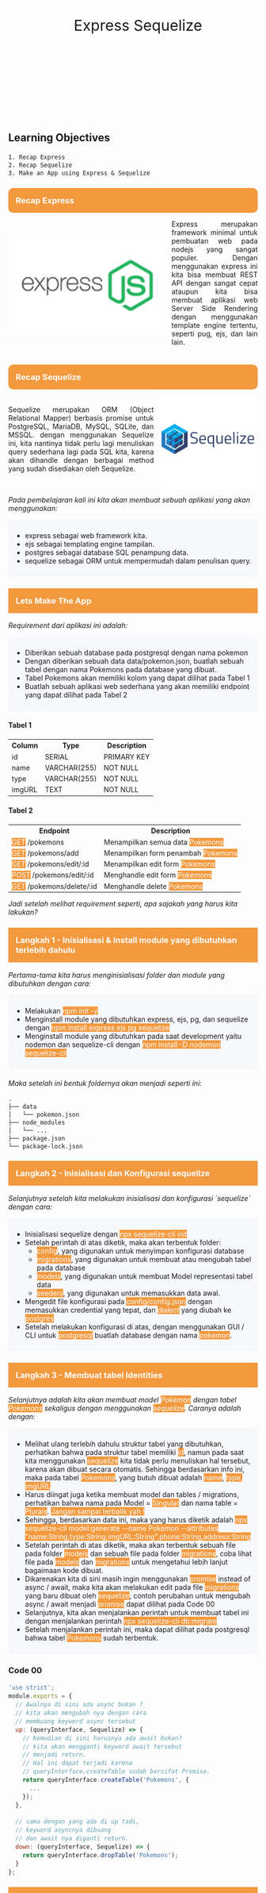 
<div style="background-image:url('assets/jumbotron.jpg'); padding:10px; background-position:center;background-size:cover;background-repeat:no-repeat;display:flex;justify-content:center;align-items:center;width:100%; height:350px;background-attachment:fixed">
<div style="padding:20px; background-color:rgba(255, 255, 255,.8);border-radius:20px">
<span style="font-size:30px;">Express Sequelize</span>
</div>
</div>


## Learning Objectives
    1. Recap Express
    2. Recap Sequelize
    3. Make an App using Express & Sequelize

<h3 style="background-color:#f3993e;color:#fff;padding:15px; border-radius:10px;margin-bottom:0">Recap Express</h3>
<div style="display:flex;align-items:center">
<img src="assets/express.png" style="height:200px; object-fit:contain" />
<p style="text-align:justify; margin-left:10px"">Express merupakan framework minimal untuk pembuatan web pada nodejs yang sangat populer. Dengan menggunakan express ini kita bisa membuat REST API dengan sangat cepat ataupun kita bisa membuat aplikasi web Server Side Rendering dengan menggunakan template engine tertentu, seperti pug, ejs, dan lain lain.</p>
</div>

<h3 style="background-color:#f3993e;color:#fff;padding:15px; border-radius:10px;margin-bottom:0">Recap Sequelize</h3>
<div style="display:flex;align-items:center">
<p style="text-align:justify; margin-right:10px">Sequelize merupakan ORM (Object Relational Mapper) berbasis promise untuk PostgreSQL, MariaDB, MySQL, SQLite, dan MSSQL. dengan menggunakan Sequelize ini, kita nantinya tidak perlu lagi menuliskan query sederhana lagi pada SQL kita, karena akan dihandle dengan berbagai method yang sudah disediakan oleh Sequelize.</p>
<img src="assets/sequelize.png" style="height:200px; object-fit:contain" />
</div>

<p style="font-style:italic">Pada pembelajaran kali ini kita akan membuat sebuah aplikasi yang akan menggunakan:</p>

<div style="background-color:#f7f8fb;padding:10px">
<ul>
<li>express sebagai web framework kita.</li>
<li>ejs sebagai templating engine tampilan.</li>
<li>postgres sebagai database SQL penampung data.</li>
<li>sequelize sebagai ORM untuk mempermudah dalam penulisan query.</li>
</ul>
</div>

<h3 style="background-color:#f3993e;color:#fff;padding:15px;">Lets Make The App</h3>
<p style="font-style:italic">Requirement dari aplikasi ini adalah:</p>
<div style="background-color:#f7f8fb;padding:10px">
<ul>
<li>Diberikan sebuah database pada postgresql dengan nama pokemon</li>
<li>Dengan diberikan sebuah data data/pokemon.json, buatlah sebuah tabel dengan nama Pokemons pada database yang dibuat.</li>
<li>Tabel Pokemons akan memiliki kolom yang dapat dilihat pada Tabel 1</li>
<li>Buatlah sebuah aplikasi web sederhana yang akan memiliki endpoint yang dapat dilihat pada Tabel 2</li>
</ul>
</div>
<h4 style="margin-top:20px">Tabel 1</h4>
<table style="margin-top:20px">
  <tr>
    <th>Column</th>
    <th>Type</th>
    <th>Description</th>
  </tr>
  <tr>
    <td>id</td>
    <td>SERIAL</td>
    <td>PRIMARY KEY</td>
  </tr>
  <tr>
    <td>name</td>
    <td>VARCHAR(255)</td>
    <td>NOT NULL</td>
  </tr>
  <tr>
    <td>type</td>
    <td>VARCHAR(255)</td>
    <td>NOT NULL</td>
  </tr>
  <tr>
    <td>imgURL</td>
    <td>TEXT</td>
    <td>NOT NULL</td>
  </tr>
</table>

<h4 style="margin-top:20px">Tabel 2</h4>
<table style="margin-top:20px">
  <tr>
    <th>Endpoint</th>
    <th>Description</th>
  </tr>
  <tr>
    <td><span style="background-color:#f3993e;color:#fff">GET</span> /pokemons</td>
    <td>Menampilkan semua data <span style="background-color:#f3993e;color:#fff">Pokemons</span></td>
  </tr>
  <tr>
    <td><span style="background-color:#f3993e;color:#fff">GET</span> /pokemons/add</td>
    <td>Menampilkan form penambah <span style="background-color:#f3993e;color:#fff">Pokemons</span></td>
  </tr>
  <tr>
    <td><span style="background-color:#f3993e;color:#fff">GET</span> /pokemons/edit/:id</td>
    <td>Menampilkan edit form <span style="background-color:#f3993e;color:#fff">Pokemons</span></td>
  </tr>
  <tr>
    <td><span style="background-color:#f3993e;color:#fff">POST</span> /pokemons/edit/:id</td>
    <td>Menghandle edit form <span style="background-color:#f3993e;color:#fff">Pokemons</span></td>
  </tr>
  <tr>
    <td><span style="background-color:#f3993e;color:#fff">GET</span> /pokemons/delete/:id</td>
    <td>Menghandle delete <span style="background-color:#f3993e;color:#fff">Pokemons</span></td>
  </tr>
</table>

<p style="font-style:italic">Jadi setelah melihat requirement seperti, apa sajakah yang harus kita lakukan?</p>

<h3 style="background-color:#f3993e;color:#fff;padding:15px;">
Langkah 1 - Inisialisasi & Install module yang dibutuhkan terlebih dahulu</h3>
<p style="font-style:italic">
Pertama-tama kita harus menginisialisasi folder dan module yang dibutuhkan dengan cara:</p>

<div style="background-color:#f7f8fb;padding:10px">
<ul>
<li>Melakukan <span style="background-color:#f3993e;color:#fff">npm init -y</span></li>
<li>Menginstall module yang dibutuhkan express, ejs, pg, dan sequelize dengan <span style="background-color:#f3993e;color:#fff">npm install express ejs pg sequelize</span></li>
<li>Menginstall module yang dibutuhkan pada saat development yaitu nodemon dan sequelize-cli dengan 
<span style="background-color:#f3993e;color:#fff">npm install -D nodemon sequelize-cli</span></li>
</ul>
</div>

<p style="font-style:italic; margin-top:20px">Maka setelah ini bentuk foldernya akan menjadi seperti ini:</p>

```
.
├── data
│   └── pokemon.json
├── node_modules
│   └── ...
├── package.json
└── package-lock.json
```
<h3 style="background-color:#f3993e;color:#fff;padding:15px;">
Langkah 2 - Inisialisasi dan Konfigurasi sequelize</h3>
<p style="font-style:italic">
Selanjutnya setelah kita melakukan inisialisasi dan konfigurasi `sequelize` 
dengan cara:</p>
<div style="background-color:#f7f8fb;padding:10px">
<ul>
<li>Inisialisasi sequelize dengan <span style="background-color:#f3993e;color:#fff">npx sequelize-cli init</span></li>
<li>Setelah perintah di atas diketik, maka akan terbentuk folder:
<ul>
<li><span style="background-color:#f3993e;color:#fff">config</span>, yang digunakan untuk menyimpan konfigurasi database</li>
<li><span style="background-color:#f3993e;color:#fff">migrations</span>, yang digunakan untuk membuat atau mengubah tabel pada database</li>
<li><span style="background-color:#f3993e;color:#fff">models</span>, yang digunakan untuk membuat Model representasi tabel data</li>
<li><span style="background-color:#f3993e;color:#fff">seeders</span>, yang digunakan untuk memasukkan data awal.</li>
</ul>
</li>
<li>Mengedit file konfigurasi pada <span style="background-color:#f3993e;color:#fff">config/config.json</span> dengan memasukkan 
  credential yang tepat, dan <span style="background-color:#f3993e;color:#fff">dialect</span> yang diubah ke <span style="background-color:#f3993e;color:#fff">postgres</span></li>
<li>Setelah melakukan konfigurasi di atas, dengan menggunakan GUI / CLI untuk 
  <span style="background-color:#f3993e;color:#fff">postgresql</span> buatlah database dengan nama <span style="background-color:#f3993e;color:#fff">pokemon</span>. </li>
</ul>
</div>

<h3 style="background-color:#f3993e;color:#fff;padding:15px;">
Langkah 3 - Membuat tabel Identities</h3>
<p style="font-style:italic">
Selanjutnya adalah kita akan membuat model <span style="background-color:#f3993e;color:#fff">Pokemon</span> dengan tabel <span style="background-color:#f3993e;color:#fff">Pokemons</span>
sekaligus dengan menggunakan <span style="background-color:#f3993e;color:#fff">sequelize</span>. Caranya adalah dengan:</p>
<div style="background-color:#f7f8fb;padding:10px">
<ul>
<li>Melihat ulang terlebih dahulu struktur tabel yang dibutuhkan, perhatikan 
  bahwa pada struktur tabel memiliki <span style="background-color:#f3993e;color:#fff">id</span>, namun pada saat kita menggunakan
  <span style="background-color:#f3993e;color:#fff">sequelize</span> kita tidak perlu menuliskan hal tersebut, karena akan dibuat
  secara otomatis. Sehingga berdasarkan info ini, maka pada tabel <span style="background-color:#f3993e;color:#fff">Pokemons</span>,
  yang butuh dibuat adalah <span style="background-color:#f3993e;color:#fff">name</span>, <span style="background-color:#f3993e;color:#fff">type<span>, <span style="background-color:#f3993e;color:#fff">imgURL</span></li>
<li>Harus diingat juga ketika membuat model dan tables / migrations, perhatikan
  bahwa nama pada Model = <span style="background-color:#f3993e;color:#fff">Singular</span> dan nama table = <span style="background-color:#f3993e;color:#fff">Plurals</span>.
  <span style="background-color:#f3993e;color:#fff">Jangan sampai terbalik yah !</span</li>
<li>Sehingga, berdasarkan data ini, maka yang harus diketik adalah 
  <span style="background-color:#f3993e;color:#fff">npx sequelize-cli model:generate --name Pokemon --attributes "name:String,type:String,imgURL:String",phone:String,address:String</span></li>
<li>Setelah perintah di atas diketik, maka akan terbentuk sebuah file pada 
  folder <span style="background-color:#f3993e;color:#fff">models</span> dan sebuah file pada folder <span style="background-color:#f3993e;color:#fff">migrations</span>, coba lihat file
  pada <span style="background-color:#f3993e;color:#fff">models</span> dan <span style="background-color:#f3993e;color:#fff">migrations</span>  untuk mengetahui lebih lanjut bagaimaan kode
  dibuat.</li>
<li>Dikarenakan kita di sini masih ingin menggunakan <span style="background-color:#f3993e;color:#fff">promise</span> instead of
  async / await, maka kita akan melakukan edit pada file <span style="background-color:#f3993e;color:#fff">migrations</span> yang
  baru dibuat oleh <span style="background-color:#f3993e;color:#fff">sequelize</span>, contoh perubahan untuk mengubah async / await
  menjadi <span style="background-color:#f3993e;color:#fff">promise</span> dapat dilihat pada Code 00</li>
<li>Selanjutnya, kita akan menjalankan perintah untuk membuat tabel ini dengan 
  menjalankan perintah <span style="background-color:#f3993e;color:#fff">npx sequelize-cli db:migrate</span></li>
<li>Setelah menjalankan perintah ini, maka dapat dilihat pada postgresql bahwa 
  tabel <span style="background-color:#f3993e;color:#fff">Pokemons</span> sudah terbentuk.</li>
</ul>
</div>

### Code 00
```javascript
'use strict';
module.exports = {
  // Awalnya di sini ada async bukan ?
  // kita akan mengubah nya dengan cara 
  // membuang keyword async tersebut
  up: (queryInterface, Sequelize) => {
    // Kemudian di sini harusnya ada await bukan?
    // kita akan mengganti keyword await tersebut
    // menjadi return.
    // Hal ini dapat terjadi karena 
    // queryInterface.createTable sudah bersifat Promise.
    return queryInterface.createTable('Pokemons', {
      ...
    });
  },

  // sama dengan yang ada di up tadi, 
  // keyword asyncnya dibuang
  // dan await nya diganti return.
  down: (queryInterface, Sequelize) => {
    return queryInterface.dropTable('Pokemons');
  }
};
```

<h3 style="background-color:#f3993e;color:#fff;padding:15px;">
Langkah 4 - Membuat seeder</h3>
<p style="font-style:italic">Selanjutnya, setelah tabel terbentuk, kita akan memasukkan data yang kita
miliki dalam <span style="background-color:#f3993e;color:#fff">data/pokemon.json</span> menjadi data dalam tabel kita, oleh karena itu
langkah-langkahnya adalah:</p>
<div style="background-color:#f7f8fb;padding:10px">
<ul>
<li>Membuat file seed dengan cara mengetik perintah 
  <span style="background-color:#f3993e;color:#fff">npx sequelize-cli seed:generate --name seed-pokemons</span></li>
<li>Setelah mengetik perintah di atas, maka akan terbentuk file baru dengan nama
  <span style="background-color:#f3993e;color:#fff">seeders/[timestamp]-seed-pokemons.js</span>, buka file tersebut dan kita akan 
  mengedit file tersebut. Kode yang akan ditulis dapat dilihat pada 
  Code 01</li>
<li>Setelah menuliskan kode tersebut, kita akan melakukan *seeding* dengan cara 
  mengetik <span style="background-color:#f3993e;color:#fff">npx sequelize db:seed:all</span></li>
</ul>
</div>


#### Code 01
```javascript
'use strict';
// 01.
// Jangan lupa fs karena kita mau baca json
const fs = require('fs');

module.exports = {
  up: (queryInterface, Sequelize) => {
    // 02.
    // Di sini kita akan membaca filenya terlebih dahulu
    // Ingat bahwa pada sequelize semua tabel akan memiliki 2 kolom tambahan
    // createdAt dan updatedAt
    // sehingga kita harus memasukkan data tersebut.

    let pokemons = JSON.parse(fs.readFileSync('./data/pokemon.json', 'utf8'));

    pokemons = pokemons.map(elem => {
      // Jangan lupa dipetakan karena dalam tabel Pokemons dibutuhkan 
      // 2 tambahan kolom ini
      elem.createdAt = new Date();
      elem.updatedAt = new Date();

      return elem;
    })

    // 03. 
    // Masukkan data ke dalam tabel Pokemons
    // Kita gunakan 
    // return queryInterface.bulkInsert('NamaTabel', arrayObj, opt)
    return queryInterface.bulkInsert(
      'Pokemons', 
      pokemons, 
      {}
    );
  },

  down: (queryInterface, Sequelize) => {
    // Ceritanya, kalau ada up (kita melakukan)
    // down (kita mereverse apa yang kita lakukan)
    // Kita gunakan 
    // return queryInterface.bulkDelete('NamaTabel', arrayObj, opt)
    return queryInterface.bulkDelete('Pokemons', null, {});
  }
};
```


<h3 style="background-color:#f3993e;color:#fff;padding:15px;">
Langkah 5 - Membuat app.js, routes, dan Controller</h3>
<p style="font-style:italic">Sebelumnya, kita akan membuat sebuah folder bernama <span style="background-color:#f3993e;color:#fff">controllers</span> terlebih
dahulu dan membuat sebuah file <span style="background-color:#f3993e;color:#fff">controllers/controller.js</span> yang masih kosong</p>

<p style="font-style:italic">Selanjutnya kita akan membuat app.js beserta routesnya terlebih dahulu.</p>

<p style="font-style:italic">Pada file <span style="background-color:#f3993e;color:#fff">app.js</span> kita akan menuliskan kode untuk:</p>

<div style="background-color:#f7f8fb;padding:10px">
<ul>
<li>Menjalankan express</li>
<li>Menggunakan view engine ejs</li>
<li>Menggunakan body-parser / express.urlencoded</li>
<li>Membuat router express mengarah ke <span style="background-color:#f3993e;color:#fff">routes/index.js</span></li>
</ul>
</div>

<p style="margin-top:20px">Sehingga pada file <span style="background-color:#f3993e;color:#fff">app.js</span>, akan terbentuk kode sebagai berikut</p>


```javascript
const express = require('express');
const app = express();

const PORT = 3000;

// Jangan lupa import routes/index.js
// Abaikan bila error pada saat pembuatan pertama
const indexRoutes = require('./routes/index.js');

// set view engine
app.set('view engine', 'ejs');
// gunakan middleware bodyParser
app.use(express.urlencoded({ extended: true }));

// Menggunakan routes dari routes/index.js
// Abaikan bila error pada saat pembuatan pertama karena file dan
// folder belum terbentuk
app.use('/', indexRoutes);

// Jalankan express
app.listen(PORT, () => {
  console.log(`Aplikasi jalan di PORT ${PORT}`);
})
```


Selanjutnya kita akan mendefinisikan routes dan seluruh endpoint yang ada, 
hal ini akan kita definisikan dalam 2 file, yaitu:
* `routes/pokemon.js` yang berisi semua yang berhubungan dengan resource
  `pokemons/` dan
* `routes/index.js` yang berisi penampung semuanya.

Berdasarkan penjelasan di atas, maka selanjutnya adalah kita akan:
* Membuat folder `routes`
* Membuat file `routes/pokemon.js`
* Membuat file `routes/index.js`

Maka pada file `routes/pokemon.js`, kita juga akan mendefinisikan beberapa
method yang dibutuhkan sebagai method `Controller` untuk setiap endpoint yang
ada.

### routes/pokemon.js
```javascript
const express = require('express');
const router = express.Router();

const Controller = require('../controllers/controller.js);

// Semua router endpoint yang ada hub dengan /ide
// ditaruh di sini
router.get('/', Controller.findAllPokemon);
router.get('/add', Controller.showAddPokemon);
router.post('/add', Controller.createPokemon);
router.get('/edit/:id', Controller.showEditPokemon);
router.post('/edit/:id', Controller.updatePokemon);
router.get('/del/:id', Controller.destroyPokemon);

module.exports = router;
```

Selanjutnya kita akan berpindah pada file `routes/index.js` dan mendefinisikan
seluruh rute utama yang harus ada.

Kode untuk `routes/index.js` adalah sebagai berikut:

### routes/index.js
```javascript
const express = require('express');
const router = express.Router();

const Controller = require('../controllers/controller.js');
const pokemonRouter = require('./pokemon.js');

// Semua route akan dihandle oleh si index ini
router.use('/pokemons', pokemonRouter);

module.exports = router;
```

Setelah semua rute didefinisikan dan `app.js` selesai dibuat, maka saatnya 
kita berpindah ke bagian `otak` nya, yaitu `controllers.controller.js` dan
mendefinisikan method yang dibuat.

Diingat bahwa karena kita sudah menggunakan `sequelize`, maka untuk bagian
`models` sudah di-generate, kita tinggal menggunakannya saja !

WARNING:  
Untuk mempercepat proses pembelajaran, maka untuk `views` nya sudah 
disediakan template dan sudah disebutkan variabel apa yang dibutuhkan.
Diingat pada dunia nyata `views` ini harus dibuat sendiri yah !

```javascript
const { Pokemon } = require('../models/index.js');

class Controller {

  static findAllPokemon(req, res) {
    // Di sini kita akan me-render sebuah views bernama
    // views/home.ejs

    // view ini membutuhkan parameter
    //    title, untuk menaruh judul
    //    pokemons, untuk menaruh data yang didapat dari model
    //      dalam bentuk tabel
    Pokemon.findAll()
      .then(data => {
        res.render('home', {
          title: "Pokedex - Home",
          pokemons: data
        })
      })
      .catch(err => {
        res.send(err);
      });
  }
  
  static showAddPokemon(req, res) {
    // Di sini kita akan me-render sebuah views bernama
    // views/addPokemon.ejs

    // view ini membutuhkan parameter
    //    title, untuk menaruh judul
    res.render('addPokemon', {
      title: "Pokedex - Add"
    });
  }

  static createPokemon(req, res) {
    // Di sini kita akan menerima inputan form dari 
    // views/addPokemon.ejs

    // paramater yang diterima adalah
    // req.body.name
    // req.body.type
    // req.body.imgURL
    const { name, type, imgURL } = req.body;

    let pokemonData = { name, type, imgURL };

    Pokemon.create(pokemonData)
      .then(data => {
        console.log(`Data with id ${data.id} has been added !`);
        res.redirect('/pokemons');
      })
      .catch(err => {
        res.send(err);
      });
  }

  static showEditPokemon(req, res) {
    // Di sini kita akan menerima inputan dari 
    // parameter di endpoint dan 
    // Kemudian akan melakukan pencarian spesifik dari tabel
    // dan melemparkannya ke views/editPokemon.ejs

    // view ini membutuhkan parameter
    //    title, untuk menaruh judul
    //    pokemonData, untuk menerima data pokemon dari 
    //      hasil pencarian
    const { id } = req.params;

    Pokemon.findOne({
      where: { id }
    })
      .then(data => {
        res.render('editPokemon', {
          title: "Pokedex - Edit",
          pokemon: data
        })
      })
      .catch(err => {
        res.send(err);
      });
  }

  static updatePokemon(req, res) {
    // Di sini kita akan menerima inputan dari 
    // parameter di endpoint dan 
    // form dari views/editPokemon.ejs

    // paramater yang diterima adalah
    // req.body.name
    // req.body.type
    // req.body.imgURL
    
    const { name, type, imgURL } = req.body;

    let pokemonData = { name, type, imgURL };

    Pokemon.update(pokemonData, {
      where: {
        id: req.params.id
      }
    })
      .then(data => {
        console.log(`Data with id ${data.id} has been updated !`);
        res.redirect('/pokemons');
      })
      .catch(err => {
        res.send(err);
      });
  }

  static destroyPokemon(req, res) {
    // Di sini kita akan menerima inputan dari 
    // parameter di endpoint
    Pokemon.destroy({
      where: {
        id: req.params.id
      }
    })
      .then(data => {
        console.log(`Data with id ${data.id} has been deleted !`);
        res.redirect('/pokemons');
      })
      .catch(err => {
        res.send(err);
      });
  }
}

module.exports = Controller;
```

Sampai di tahap ini, artinya aplikasi kita sudah selesai dan siap dijalankan.

<h3 style="background-color:#f3993e;color:#fff;padding:15px;">
Langkah 6 - Jalankan Aplikasi</h3>
Mari kita jalankan aplikasi kita dengan mengetik <span style="background-color:#f3993e;color:#fff">npx nodemon app.js</span>

Selamat ! sampai di sini artinya kita sudah berhasil membuat aplikasi dengan
menggunakan express dan sequelize dan sudah berhasil melakukan CRUD sederhana !

## References
* [Wendy](https://withered-flowers.github.io/education-intermediate-express-sequelize/)

https://pokemondb.net/pokedex/national